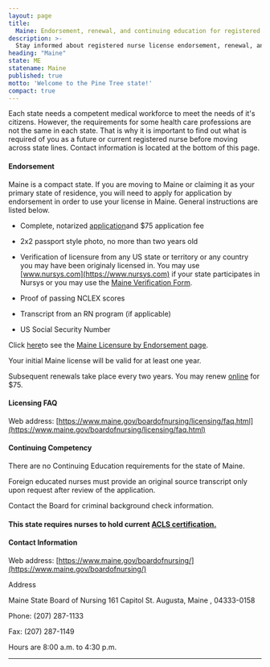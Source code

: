 ```yaml
---
layout: page
title:
  Maine: Endorsement, renewal, and continuing education for registered nurse license
description: >-
  Stay informed about registered nurse license endorsement, renewal, and continuing education in Maine. Keep your nursing license active and valid.
heading: "Maine"
state: ME
statename: Maine
published: true
motto: 'Welcome to the Pine Tree state!'
compact: true
---
```


Each state needs a competent medical workforce to meet the needs of it's
citizens. However, the requirements for some health care professions are
not the same in each state. That is why it is important to find out what
is required of you as a future or current registered nurse before moving
across state lines. Contact information is located at the bottom of this
page.

#### Endorsement

Maine is a compact state. If you are moving to Maine or claiming it as
your primary state of residence, you will need to apply for application
by endorsement in order to use your license in Maine. General
instructions are listed below.

-   Complete, notarized
    [application](https://www.maine.gov/boardofnursing/licensing/endorsement.html)and
    \$75 application fee

-   2x2 passport style photo, no more than two years old

-   Verification of licensure from any US state or territory or any
    country you may have been originaly licensed in. You may use
    [www.nursys.com](https://www.nursys.com) if your state participates
    in Nursys or you may use the [Maine Verification
    Form](https://www.maine.gov/boardofnursing/docs/Maine_Verification_Form_RN.pdf).

-   Proof of passing NCLEX scores

-   Transcript from an RN program (if applicable)

-   US Social Security Number

Click
[here](https://www.maine.gov/boardofnursing/licensing/endorsement.html)to
see the [Maine Licensure by Endorsement
page](https://www.maine.gov/boardofnursing/licensing/endorsement.html).

Your initial Maine license will be valid for at least one year.

Subsequent renewals take place every two years. You may renew
[online](https://www1.maine.gov/cgi-bin/online/licensing/begin.pl?board_number=1310)
for \$75.

#### Licensing FAQ

Web address:
[https://www.maine.gov/boardofnursing/licensing/faq.html](https://www.maine.gov/boardofnursing/licensing/faq.html)

#### Continuing Competency

There are no Continuing Education requirements for the state of Maine.

Foreign educated nurses must provide an original source transcript only
upon request after review of the application.

Contact the Board for criminal background check information.

#### This state requires nurses to hold current [ACLS certification.](https://www.acls.net/maine-acls-pals-bls.htm)

#### Contact Information

Web address:
[https://www.maine.gov/boardofnursing/](https://www.maine.gov/boardofnursing/)

Address

Maine State Board of Nursing
161 Capitol St.
Augusta, Maine , 04333-0158

Phone: (207) 287-1133

Fax: (207) 287-1149

Hours are 8:00 a.m. to 4:30 p.m.

* * * * *
